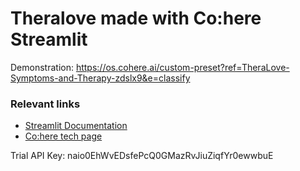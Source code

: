 # Theralove made with Co:here Streamlit

Demonstration:
https://os.cohere.ai/custom-preset?ref=TheraLove-Symptoms-and-Therapy-zdslx9&e=classify 

### Relevant links
- [Streamlit Documentation](https://docs.streamlit.io/)
- [Co:here tech page](https://lablab.ai/t/cohere)

Trial API Key: naio0EhWvEDsfePcQ0GMazRvJiuZiqfYr0ewwbuE
